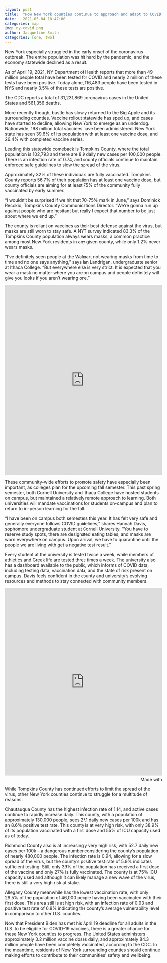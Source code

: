 ```yaml
---
layout: post
title:  "How New York counties continue to approach and adapt to COVID-19"
date:   2021-05-04 18:47:00
categories: map
img: ny-covid.png
author: Jacqueline Smith
categories: [one, two]
---
```




New York especially struggled in the early onset of the coronavirus outbreak. The entire population was hit hard by the pandemic, and the economy statewide declined as a result. 

As of April 19, 2021, NY Department of Health reports that more than 49 million people total have been tested for COVID and nearly 2 million of these tests have been positive. Today alone, 116,483 people have been tested in NYS and nearly 3.5% of these tests are positive. 

The CDC reports a total of 31,231,869 coronavirus cases in the United States and 561,356 deaths. 

More recently though, bustle has slowly returned to the Big Apple and its surrounding counties. Vaccine rollout statewide has sped up, and cases have started to decline, allowing New York to emerge as an underdog. Nationwide, 198 million total vaccines have been administered. New York state has seen 39.6% of its population with at least one vaccine dose, and 26.4% with completed vaccine series.  

<div class="flourish-embed" data-src="story/849657"><script src="https://public.flourish.studio/resources/embed.js"></script></div>

Leading this statewide comeback is Tompkins County, where the total population is 102,793 and there are 8.9 daily new cases per 100,000 people. There is an infection rate of 0.74, and county officials continue to maintain enforced safe guidelines to slow the spread of the virus. 

Approximately 32% of these individuals are fully vaccinated. Tompkins County reports 56.7% of their population has at least one vaccine dose, but county officials are aiming for at least 75% of the community fully vaccinated by early summer. 

“I wouldn’t be surprised if we hit that 70-75% mark in June,” says Dominick Recckio, Tompkins County Communications Director. “We’re gonna run up against people who are hesitant but really I expect that number to be just about where we end up.”   

<div class="flourish-embed flourish-chart" data-src="visualisation/5871345"><script src="https://public.flourish.studio/resources/embed.js"></script></div>

The county is reliant on vaccines as their best defense against the virus, but masks are still worn to stay safe. A NYT survey indicated 83.3% of the Tompkins County population always wears masks, a common practice among most New York residents in any given county, while only 1.2% never wears masks. 

“I’ve definitely seen people at the Walmart not wearing masks from time to time and no one says anything,” says Ian Landrigan, undergraduate senior at Ithaca College. “But everywhere else is very strict. It is expected that you wear a mask no matter where you are on campus and people definitely will give you looks if you aren’t wearing one.”

<iframe title="NY Counties and Sum of Individuals Wearing Masks" aria-label="Map" id="datawrapper-chart-lYSrh" src="https://datawrapper.dwcdn.net/lYSrh/4/" scrolling="no" frameborder="0" style="width: 0; min-width: 100% !important; border: none;" height="608"></iframe><script type="text/javascript">!function(){"use strict";window.addEventListener("message",(function(a){if(void 0!==a.data["datawrapper-height"])for(var e in a.data["datawrapper-height"]){var t=document.getElementById("datawrapper-chart-"+e)||document.querySelector("iframe[src*='"+e+"']");t&&(t.style.height=a.data["datawrapper-height"][e]+"px")}}))}();
</script>

These community-wide efforts to promote safety have especially been important, as colleges plan for the upcoming fall semester. This past spring semester, both Cornell University and Ithaca College have hosted students on campus, but maintained a relatively remote approach to learning. Both universities will mandate vaccinations for students on-campus and plan to return to in-person learning for the fall.

“I have been on campus both semesters this year. It has felt very safe and generally everyone follows COVID guidelines,” shares Hannah Davis, sophomore undergraduate student at Cornell University. “You have to reserve study spots, there are designated eating tables, and masks are worn everywhere on campus. Upon arrival, we have to quarantine until the people we are living with get a negative test result.” 	
 
Every student at the university is tested twice a week, while members of athletics and Greek life are tested three times a week. The university also has a dashboard available to the public, which informs of COVID data, including testing data, vaccination data, and the state of risk present on campus. Davis feels confident in the county and university’s evolving resources and methods to stay connected with community members. 

<iframe src='https://flo.uri.sh/visualisation/5917583/embed' title='Interactive or visual content' frameborder='0' scrolling='no' style='width:100%;height:600px;' sandbox='allow-same-origin allow-forms allow-scripts allow-downloads allow-popups allow-popups-to-escape-sandbox allow-top-navigation-by-user-activation'></iframe><div style='width:100%!;margin-top:4px!important;text-align:right!important;'><a class='flourish-credit' href='https://public.flourish.studio/visualisation/5917583/?utm_source=embed&utm_campaign=visualisation/5917583' target='_top' style='text-decoration:none!important'><img alt='Made with Flourish' src='https://public.flourish.studio/resources/made_with_flourish.svg' style='width:105px!important;height:16px!important;border:none!important;margin:0!important;'> </a></div>

While Tompkins County has continued efforts to limit the spread of the virus, other New York counties continue to struggle for a multitude of reasons.

Chautauqua County has the highest infection rate of 1.14, and active cases continue to rapidly increase daily. This county, with a population of approximately 130,000 people, sees 27.1 daily new cases per 100k and has an 8.6% positive test rate. This county is at very high risk, with only 38.9% of its population vaccinated with a first dose and 55% of ICU capacity used as of today. 

Richmond County also is at increasingly very high risk, with 52.7 daily new cases per 100k – a dangerous number considering the county’s population of nearly 480,000 people. The infection rate is 0.94, allowing for a slow spread of the virus, but the county’s positive test rate of 5.9% indicates sufficient testing. Still, only 39% of the population has received a first dose of the vaccine and only 27% is fully vaccinated. The county is at 75% ICU capacity used and although it can likely manage a new wave of the virus, there is still a very high risk at stake. 

Allegany County meanwhile has the lowest vaccination rate, with only 29.5% of the population of 46,000 people having been vaccinated with their first dose. This area still is at high risk, with an infection rate of 0.93 and positive test rate of 6.8% indicating the county’s average vulnerability level in comparison to other U.S. counties. 

Now that President Biden has met his April 19 deadline for all adults in the U.S. to be eligible for COVID-19 vaccines, there is a greater chance for these New York counties to progress. The United States administers approximately 3.2 million vaccine doses daily, and approximately 84.3 million people have been completely vaccinated, according to the CDC. In the meantime, residents of New York surrounding counties should continue making efforts to contribute to their communities’ safety and wellbeing. 


